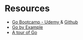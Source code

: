 # Resources

- [Go Bootcamp - Udemy ](https://dbshyd.udemy.com/course/learn-go-the-complete-bootcamp-course-golang/learn/lecture/14762174#overview) & [Github](https://github.com/inancgumus/learngo)
- [Go by Example](https://gobyexample.com/)
- [A tour of Go](https://go.dev/tour/list)
